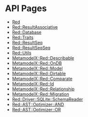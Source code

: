 API Pages
==========

- [Red](api/Red)
- [Red::ResultAssociative](api/Red/ResultAssociative)
- [Red::Database](api/Red/Database)
- [Red::Traits](api/Red/Traits)
- [Red::ResultSeq](api/Red/ResultSeq)
- [Red::ResultSeqSeq](api/Red/ResultSeqSeq)
- [Red::Utils](api/Red/Utils)
- [MetamodelX::Red::Describable](api/MetamodelX/Red/Describable)
- [MetamodelX::Red::OnDB](api/MetamodelX/Red/OnDB)
- [MetamodelX::Red::Model](api/MetamodelX/Red/Model)
- [MetamodelX::Red::Dirtable](api/MetamodelX/Red/Dirtable)
- [MetamodelX::Red::Comparate](api/MetamodelX/Red/Comparate)
- [MetamodelX::Red::Id](api/MetamodelX/Red/Id)
- [MetamodelX::Red::Relationship](api/MetamodelX/Red/Relationship)
- [MetamodelX::Red::Migration](api/MetamodelX/Red/Migration)
- [Red::Driver::SQLite::SchemaReader](api/Red/Driver/SQLite/SchemaReader)
- [Red::AST::Optimizer::AND](api/Red/AST/Optimizer/AND)
- [Red::AST::Optimizer::OR](api/Red/AST/Optimizer/OR)
